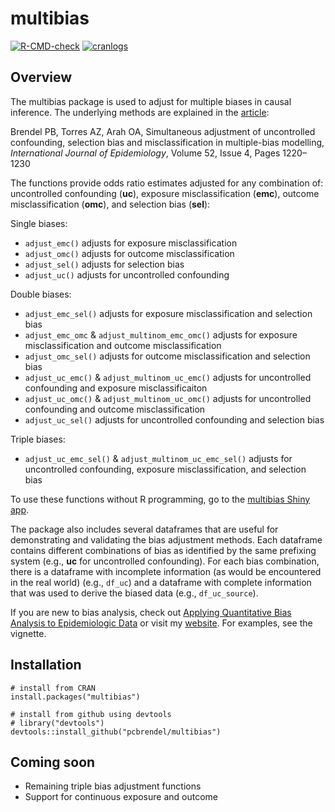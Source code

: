 # multibias

<!-- badges: start -->
[![R-CMD-check](https://github.com/pcbrendel/multibias/actions/workflows/R-CMD-check.yaml/badge.svg)](https://github.com/pcbrendel/multibias/actions/workflows/R-CMD-check.yaml)
[![cranlogs](https://cranlogs.r-pkg.org/badges/multibias)](https://cran.r-project.org/package=multibias)
<!-- badges: end -->

## Overview

The multibias package is used to adjust for multiple biases in causal inference. The underlying methods are explained in the [article](https://doi.org/10.1093/ije/dyad001):

Brendel PB, Torres AZ, Arah OA, Simultaneous adjustment of uncontrolled confounding, selection bias and misclassification in multiple-bias modelling, *International Journal of Epidemiology*, Volume 52, Issue 4, Pages 1220–1230

The functions provide odds ratio estimates adjusted for any combination of: uncontrolled confounding (**uc**), exposure misclassification (**emc**), outcome misclassification (**omc**), and selection bias (**sel**):

Single biases:
  - `adjust_emc()` adjusts for exposure misclassification
  - `adjust_omc()` adjusts for outcome misclassification
  - `adjust_sel()` adjusts for selection bias
  - `adjust_uc()` adjusts for uncontrolled confounding

Double biases:
  - `adjust_emc_sel()` adjusts for exposure misclassification and selection bias
  - `adjust_emc_omc` & `adjust_multinom_emc_omc()` adjusts for exposure misclassification and outcome misclassification
  - `adjust_omc_sel()` adjusts for outcome misclassification and selection bias
  - `adjust_uc_emc()` & `adjust_multinom_uc_emc()` adjusts for uncontrolled confounding and exposure misclassificaiton
  - `adjust_uc_omc()` & `adjust_multinom_uc_omc()` adjusts for uncontrolled confounding and outcome misclassification
  - `adjust_uc_sel()` adjusts for uncontrolled confounding and selection bias

Triple biases:
  - `adjust_uc_emc_sel()` & `adjust_multinom_uc_emc_sel()` adjusts for uncontrolled confounding, exposure misclassification, and selection bias

To use these functions without R programming, go to the [multibias Shiny app](https://pcbrendel.shinyapps.io/multibias/).

The package also includes several dataframes that are useful for demonstrating and validating the bias adjustment methods. Each dataframe contains different combinations of bias as identified by the same prefixing system (e.g., **uc** for uncontrolled confounding). For each bias combination, there is a dataframe with incomplete information (as would be encountered in the real world) (e.g., `df_uc`) and a dataframe with complete information that was used to derive the biased data (e.g., `df_uc_source`).

If you are new to bias analysis, check out [Applying Quantitative Bias Analysis to Epidemiologic Data](https://link.springer.com/book/10.1007/978-0-387-87959-8) or visit my [website](https://www.paulbrendel.com). For examples, see the vignette.

## Installation

```{r, eval = FALSE}
# install from CRAN
install.packages("multibias")

# install from github using devtools
# library("devtools")
devtools::install_github("pcbrendel/multibias")
```

## Coming soon
* Remaining triple bias adjustment functions
* Support for continuous exposure and outcome
